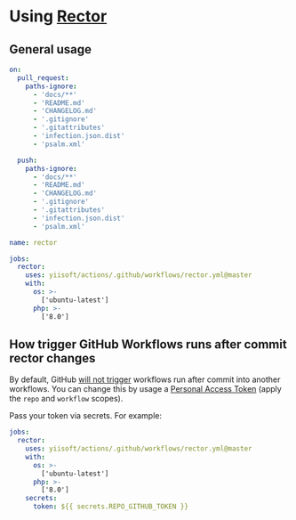 # Using [Rector](https://github.com/rectorphp/rector)

## General usage

```yml
on:
  pull_request:
    paths-ignore:
      - 'docs/**'
      - 'README.md'
      - 'CHANGELOG.md'
      - '.gitignore'
      - '.gitattributes'
      - 'infection.json.dist'
      - 'psalm.xml'

  push:
    paths-ignore:
      - 'docs/**'
      - 'README.md'
      - 'CHANGELOG.md'
      - '.gitignore'
      - '.gitattributes'
      - 'infection.json.dist'
      - 'psalm.xml'

name: rector

jobs:
  rector:
    uses: yiisoft/actions/.github/workflows/rector.yml@master
    with:
      os: >-
        ['ubuntu-latest']
      php: >-
        ['8.0']
```

## How trigger GitHub Workflows runs after commit rector changes

By default, GitHub
[will not trigger](https://docs.github.com/en/actions/security-guides/automatic-token-authentication#using-the-github_token-in-a-workflow)
workflows run after commit into another workflows. You can change this by usage a 
[Personal Access Token](https://docs.github.com/en/authentication/keeping-your-account-and-data-secure/managing-your-personal-access-tokens)
(apply the `repo` and `workflow` scopes).

Pass your token via secrets. For example:

```yml
jobs:
  rector:
    uses: yiisoft/actions/.github/workflows/rector.yml@master
    with:
      os: >-
        ['ubuntu-latest']
      php: >-
        ['8.0']
    secrets:
      token: ${{ secrets.REPO_GITHUB_TOKEN }}
```
